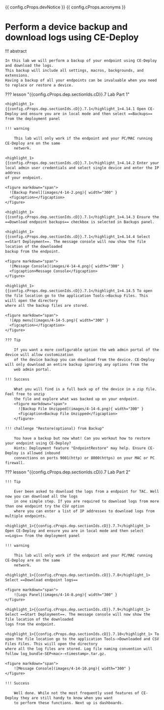 {{ config.cProps.devNotice }}
{{ config.cProps.acronyms }}
# Perform a device backup and download logs using CE-Deploy

!!! abstract

    In this lab we will perform a backup of your endpoint using CE-Deploy and download the logs. 
    This backup will include all settings, macros, backgrounds, and extensions. 
    Having a backup of all your endpoints can be invaluable when you need to replace or restore a device.

??? lesson "{{config.cProps.dep.sectionIds.cD}}.7 Lab Part 1"
    
    <highlight_1>{{config.cProps.dep.sectionIds.cD}}.7.1</highlight_1>4.14.1 Open CE-Deploy and ensure you are in local mode and then select ==Backups== from the deployment panel
    
    !!! warning
    
        This lab will only work if the endpoint and your PC/MAC running CE-Deploy are on the same 
        network.
    
    <highlight_1>{{config.cProps.dep.sectionIds.cD}}.7.1</highlight_1>4.14.2 Enter your local admin user credentials and select single device and enter the IP address
    of your endpoint.
    
    <figure markdown="span">
      ![Backup Panel](images/4-14-2.png){ width="300" }
      <figcaption></figcaption>
    </figure>
    
    <highlight_1>{{config.cProps.dep.sectionIds.cD}}.7.1</highlight_1>4.14.3 Ensure the ==Download endpoint backups== checkbox is selected in Backups panel.
    
    <highlight_1>{{config.cProps.dep.sectionIds.cD}}.7.1</highlight_1>4.14.4 Select ==Start Deployment==. The message console will now show the file location of the downloaded
    backup from the endpoint.
    
    <figure markdown="span">
      ![Message Console](images/4-14-4.png){ width="300" }
      <figcaption>Message Console</figcaption>
    </figure>
    
    <highlight_1>{{config.cProps.dep.sectionIds.cD}}.7.1</highlight_1>4.14.5 To open the file location go to the application Tools->Backup Files. This wiill open the directory
    where all the backup files are stored.
    
    <figure markdown="span">
      ![App menu](images/4-14-5.png){ width="300" }
      <figcaption></figcaption>
    </figure>

    ??? Tip
    
        If you want a more configurable option the web admin portal of the device will allow customization
        of the device backup you can download from the device. CE-Deploy will only download an entire backup ignoring any options from the 
        web admin portal.

    !!! Success
        
        What you will find is a full back up of the device in a zip file. Feel free to unzip
        the file and explore what was backed up on your endpoint.
        <figure markdown="span">
          ![Backup File Unzipped](images/4-14-6.png){ width="300" }
          <figcaption>Backup File Unzipped</figcaption>
        </figure>
    
    !!! challenge "Restore(optional) from Backup"
    
        You have a backup but now what! Can you workout how to restore your endpoint using CE-Deploy?
        Hints: Deployment feature "EndpointRestore" may help. Ensure CE-Deploy is allowed inbound 
        connections on ports 9001(http) or 8000(https) on your MAC or PC firewall.

??? lesson "{{config.cProps.dep.sectionIds.cD}}.7 Lab Part 2"

    !!! Tip

        Ever been asked to download the logs from a endpoint for TAC. Well now you can download all the logs
        in one simple step. If you are required to download logs from more than one endpoint try the CSV option 
        where you can enter a list of IP addresses to download logs from multiple endpoints.
    
    <highlight_1>{{config.cProps.dep.sectionIds.cD}}.7.7</highlight_1> Open CE-Deploy and ensure you are in local mode and then select ==Logs== from the deployment panel
    
    !!! warning
    
        This lab will only work if the endpoint and your PC/MAC running CE-Deploy are on the same 
        network.
    
    <highlight_1>{{config.cProps.dep.sectionIds.cD}}.7.8</highlight_1> Select ==Download endpoint logs==

    <figure markdown="span">
        ![Logs Panel](images/4-14-8.png){ width="300" }
    </figure>

    <highlight_1>{{config.cProps.dep.sectionIds.cD}}.7.9</highlight_1> Select ==Start Deployment==. The message console will now show the file location of the downloaded
    logs from the endpoint.
    
    <highlight_1>{{config.cProps.dep.sectionIds.cD}}.7.10</highlight_1> To open the file location go to the application Tools->Downloaded and CSV Files Files. This wiill open the directory
    where all the log files are stored. Log file naming convention will follow log_bundle-SEP<mac>-<timestamp>.tar.gz.

    <figure markdown="span">
        ![Message Console](images/4-14-10.png){ width="300" }
    </figure>

    !!! Success

        Well done. While not the most frequently used features of CE-Deploy they are still handy to know when you want 
        to perform these functions. Next up is dashboards.